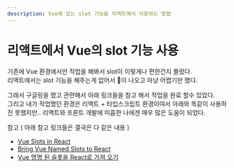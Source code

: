 ```yaml
---
description: Vue에 있는 slot 기능을 리액트에서 사용하는 방법
---
```


# 리액트에서 Vue의 slot 기능 사용

기존에 Vue 환경에서만 작업을 해봐서 slot이 이렇게나 편한건지 몰랐다.  
리액트에서는 slot 기능을 해주는게 없어서 🤬이 나오고 마냥 어렵기만 했다.  


그래서 구글링을 했고 관련해서 아래 링크들을 참고 해서 작업을 완료 할수 있었다.  
그리고 내가 작업했던 환경은 리액트 + 타입스크립트 환경이여서 아래와 똑같이 사용하진 못했지만.. 리액트와 프론트 개발에 미흡한 나에겐 매우 많은 도움이 되었다.

참고 \( 아래 참고 링크들은 결국은 다 같은 내용 \)  
- [Vue Slots in React](https://medium.com/@srph/react-imitating-vue-slots-eab8393f96fd)  
- [Bring Vue Named Slots to React](https://medium.com/swlh/bring-vue-named-slots-to-react-87684188f18e)  
- [Vue 명명 된 슬롯을 React로 가져 오기](https://ichi.pro/ko/vue-myeongmyeong-doen-seullos-eul-reactlo-gajyeo-ogi-148881845842318)

